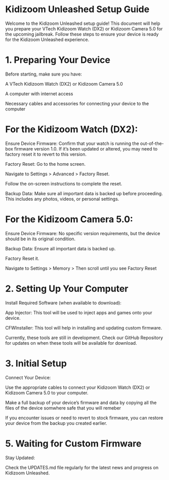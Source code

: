 # Kidizoom Unleashed Setup Guide
Welcome to the Kidizoom Unleashed setup guide! This document will help you prepare your VTech Kidizoom Watch (DX2) or Kidizoom Camera 5.0 for the upcoming jailbreak. Follow these steps to ensure your device is ready for the Kidizoom Unleashed experience.

# 1. Preparing Your Device
Before starting, make sure you have:

A VTech Kidizoom Watch (DX2) or Kidizoom Camera 5.0

A computer with internet access

Necessary cables and accessories for connecting your device to the computer

# For the Kidizoom Watch (DX2):
Ensure Device Firmware: Confirm that your watch is running the out-of-the-box firmware version 1.0. If it’s been updated or altered, you may need to factory reset it to revert to this version.

Factory Reset: Go to the home screen.

Navigate to Settings > Advanced > Factory Reset.

Follow the on-screen instructions to complete the reset.

Backup Data: Make sure all important data is backed up before proceeding. This includes any photos, videos, or personal settings.

# For the Kidizoom Camera 5.0:
Ensure Device Firmware: No specific version requirements, but the device should be in its original condition.

Backup Data: Ensure all important data is backed up.

Factory Reset it.

Navigate to Settings > Memory > Then scroll until you see Factory Reset

# 2. Setting Up Your Computer
Install Required Software (when available to download):

App Injector: This tool will be used to inject apps and games onto your device.

CFWInstaller: This tool will help in installing and updating custom firmware.

Currently, these tools are still in development. Check our GitHub Repository for updates on when these tools will be available for download.

# 3. Initial Setup
Connect Your Device:

Use the appropriate cables to connect your Kidizoom Watch (DX2) or Kidizoom Camera 5.0 to your computer.

Make a full backup of your device’s firmware and data by copying all the files of the device somwhere safe that you will remeber

If you encounter issues or need to revert to stock firmware, you can restore your device from the backup you created earlier.

# 5. Waiting for Custom Firmware
Stay Updated:

Check the UPDATES.md file regularly for the latest news and progress on Kidizoom Unleashed.
